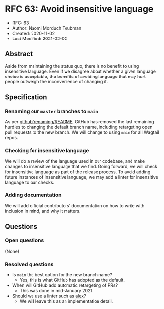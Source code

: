 # RFC 63: Avoid insensitive language

* RFC: 63
* Author: Naomi Morduch Toubman
* Created: 2020-11-02
* Last Modified: 2021-02-03

## Abstract

Aside from maintaining the status quo, there is no benefit to using insensitive language.
Even if we disagree about whether a given language choice is acceptable, the benefits of avoiding language that may hurt people outweigh the inconvenience of changing it.

## Specification

### Renaming our `master` branches to `main`

As per [github/renaming/README](https://github.com/github/renaming), GitHub has removed the last remaining hurdles to changing the default branch name,
including retargeting open pull requests to the new branch.
We will change to using `main` for all Wagtail repos.

### Checking for insensitive language

We will do a review of the language used in our codebase, and make changes to insensitive language that we find.
Going forward, we will check for insensitive language as part of the release process.
To avoid adding future instances of insensitive language,
we may add a linter for insensitive language to our checks.

### Adding documentation

We will add official contributors’ documentation on how to write with inclusion in mind, and why it matters.

## Questions

### Open questions

(None)

### Resolved questions

* Is `main` the best option for the new branch name?
  * Yes, this is what GitHub has adopted as the default.
* When will GitHub add automatic retargeting of PRs?
  * This was done in mid-January 2021.
* Should we use a linter such as [alex](https://alexjs.com/)?
  * We will leave this as an implementation detail.
